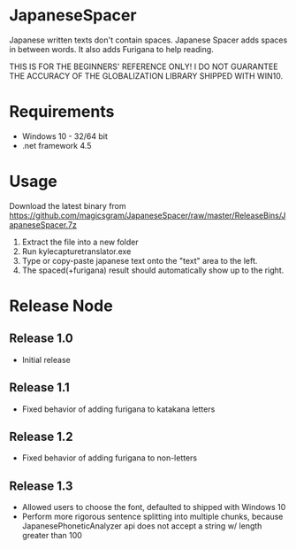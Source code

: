 # JapaneseSpacer
Japanese written texts don't contain spaces. Japanese Spacer adds spaces in between words. It also adds Furigana to help reading.

THIS IS FOR THE BEGINNERS' REFERENCE ONLY! I DO NOT GUARANTEE THE ACCURACY OF THE GLOBALIZATION LIBRARY SHIPPED WITH WIN10.

# Requirements
  - Windows 10 - 32/64 bit
  - .net framework 4.5

# Usage
Download the latest binary from https://github.com/magicsgram/JapaneseSpacer/raw/master/ReleaseBins/JapaneseSpacer.7z
1. Extract the file into a new folder
2. Run kylecapturetranslator.exe
3. Type or copy-paste japanese text onto the "text" area to the left.
4. The spaced(+furigana) result should automatically show up to the right.

# Release Node
## Release 1.0
  - Initial release
## Release 1.1
  - Fixed behavior of adding furigana to katakana letters
## Release 1.2
  - Fixed behavior of adding furigana to non-letters
## Release 1.3
  - Allowed users to choose the font, defaulted to <Yu Gothic UI> shipped with Windows 10
  - Perform more rigorous sentence splitting into multiple chunks, because JapanesePhoneticAnalyzer api does not accept a string w/ length greater than 100